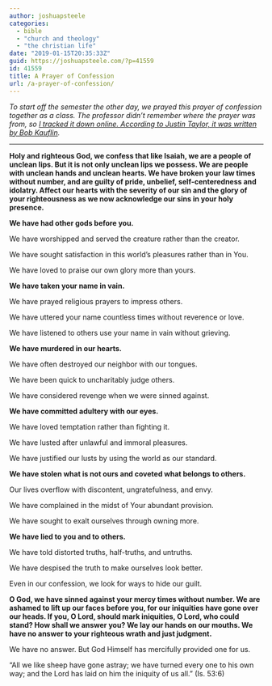 ```yaml
---
author: joshuapsteele
categories:
  - bible
  - "church and theology"
  - "the christian life"
date: "2019-01-15T20:35:33Z"
guid: https://joshuapsteele.com/?p=41559
id: 41559
title: A Prayer of Confession
url: /a-prayer-of-confession/
---
```


*To start off the semester the other day, we prayed this prayer of confession together as a class. The professor didn’t remember where the prayer was from, so [I tracked it down online. According to Justin Taylor, it was written by Bob Kauflin](https://www.thegospelcoalition.org/blogs/justin-taylor/a-corporate-confession-of-faith-based-on-the-ten-commandments-and-the-sermon-on-the-mount/).*

---

**Holy and righteous God, we confess that like Isaiah, we are a people of unclean lips. But it is not only unclean lips we possess. We are people with unclean hands and unclean hearts. We have broken your law times without number, and are guilty of pride, unbelief, self-centeredness and idolatry. Affect our hearts with the severity of our sin and the glory of your righteousness as we now acknowledge our sins in your holy presence.**

**We have had other gods before you.**

We have worshipped and served the creature rather than the creator.

We have sought satisfaction in this world’s pleasures rather than in You.

We have loved to praise our own glory more than yours.

**We have taken your name in vain.**

We have prayed religious prayers to impress others.

We have uttered your name countless times without reverence or love.

We have listened to others use your name in vain without grieving.

**We have murdered in our hearts.**

We have often destroyed our neighbor with our tongues.

We have been quick to uncharitably judge others.

We have considered revenge when we were sinned against.

**We have committed adultery with our eyes.**

We have loved temptation rather than fighting it.

We have lusted after unlawful and immoral pleasures.

We have justified our lusts by using the world as our standard.

**We have stolen what is not ours and coveted what belongs to others.**

Our lives overflow with discontent, ungratefulness, and envy.

We have complained in the midst of Your abundant provision.

We have sought to exalt ourselves through owning more.

**We have lied to you and to others.**

We have told distorted truths, half-truths, and untruths.

We have despised the truth to make ourselves look better.

Even in our confession, we look for ways to hide our guilt.

**O God, we have sinned against your mercy times without number. We are ashamed to lift up our faces before you, for our iniquities have gone over our heads. If you, O Lord, should mark iniquities, O Lord, who could stand? How shall we answer you? We lay our hands on our mouths. We have no answer to your righteous wrath and just judgment.**

We have no answer. But God Himself has mercifully provided one for us.

“All we like sheep have gone astray; we have turned every one to his own way; and the Lord has laid on him the iniquity of us all.” (Is. 53:6)